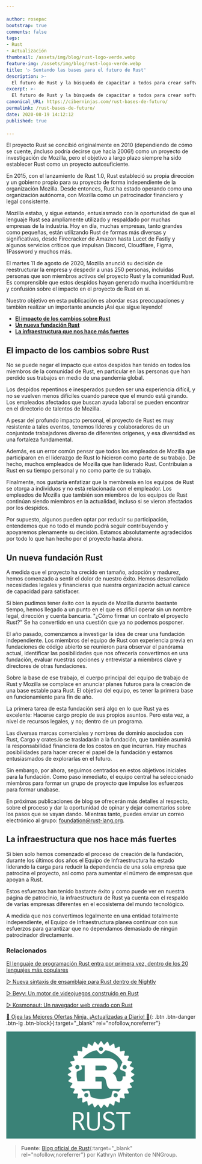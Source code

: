 ```yaml
---

author: rosepac
bootstrap: true
comments: false
tags:
- Rust
- Actualización
thumbnail: /assets/img/blog/rust-logo-verde.webp
feature-img: /assets/img/blog/rust-logo-verde.webp
title: '▷ Sentando las bases para el futuro de Rust'
description: >-
  El futuro de Rust y la búsqueda de capacitar a todos para crear software confiable y eficiente.
excerpt: >-
  El futuro de Rust y la búsqueda de capacitar a todos para crear software confiable y eficiente.
canonical_URL: https://ciberninjas.com/rust-bases-de-futuro/
permalink: /rust-bases-de-futuro/
date: 2020-08-19 14:12:12
published: true

---
```


El proyecto Rust se concibió originalmente en 2010 (dependiendo de cómo se cuente, ¡Incluso podría decirse que hacía 2006!) como un proyecto de investigación de Mozilla, pero el objetivo a largo plazo siempre ha sido establecer Rust como un proyecto autosuficiente.

En 2015, con el lanzamiento de Rust 1.0, Rust estableció su propia dirección y un gobierno propio para su proyecto de forma independiente de la organización Mozilla. Desde entonces, Rust ha estado operando como una organización autónoma, con Mozilla como un patrocinador financiero y legal consistente.

Mozilla estaba, y sigue estando, entusiasmado con la oportunidad de que el lenguaje Rust sea ampliamente utilizado y respaldado por muchas empresas de la industria. Hoy en día, muchas empresas, tanto grandes como pequeñas, están utilizando Rust de formas más diversas y significativas, desde Firecracker de Amazon hasta Lucet de Fastly y algunos servicios críticos que impulsan Discord, Cloudflare, Figma, 1Password y muchos más.

El martes 11 de agosto de 2020, Mozilla anunció su decisión de reestructurar la empresa y despedir a unas 250 personas, incluidas personas que son miembros activos del proyecto Rust y la comunidad Rust. Es comprensible que estos despidos hayan generado mucha incertidumbre y confusión sobre el impacto en el proyecto de Rust en sí.

Nuestro objetivo en esta publicación es abordar esas preocupaciones y también realizar un importante anuncio ¡Así que sigue leyendo!

- [**El impacto de los cambios sobre Rust**](#el-impacto-de-los-cambios-sobre-rust)
- [**Un nueva fundación Rust**](#un-nueva-fundación-rust)
- [**La infraestructura que nos hace más fuertes**](#la-infraestructura-que-nos-hace-más-fuertes)

## **El impacto de los cambios sobre Rust**

No se puede negar el impacto que estos despidos han tenido en todos los miembros de la comunidad de Rust, en particular en las personas que han perdido sus trabajos en medio de una pandemia global.

Los despidos repentinos e inesperados pueden ser una experiencia difícil, y no se vuelven menos difíciles cuando parece que el mundo está girando. Los empleados afectados que buscan ayuda laboral se pueden encontrar en el directorio de talentos de Mozilla.

A pesar del profundo impacto personal, el proyecto de Rust es muy resistente a tales eventos, tenemos líderes y colaboradores de un conjuntode trabajadores diverso de diferentes orígenes, y esa diversidad es una fortaleza fundamental.

Además, es un error común pensar que todos los empleados de Mozilla que participaron en el liderazgo de Rust lo hicieron como parte de su trabajo. De hecho, muchos empleados de Mozilla que han liderado Rust. Contribuían a Rust en su tiempo personal y no como parte de su trabajo.

Finalmente, nos gustaría enfatizar que la membresía en los equipos de Rust se otorga a individuos y no está relacionada con el empleador. Los empleados de Mozilla que también son miembros de los equipos de Rust continúan siendo miembros en la actualidad, incluso si se vieron afectados por los despidos.

Por supuesto, algunos pueden optar por reducir su participación, entendemos que no todo el mundo podrá seguir contribuyendo y apoyaremos plenamente su decisión. Estamos absolutamente agradecidos por todo lo que han hecho por el proyecto hasta ahora.

## **Un nueva fundación Rust**

A medida que el proyecto ha crecido en tamaño, adopción y madurez, hemos comenzado a sentir el dolor de nuestro éxito. Hemos desarrollado necesidades legales y financieras que nuestra organización actual carece de capacidad para satisfacer.

Si bien pudimos tener éxito con la ayuda de Mozilla durante bastante tiempo, hemos llegado a un punto en el que es difícil operar sin un nombre legal, dirección y cuenta bancaria. "¿Cómo firmar un contrato el proyecto Rust?" Se ha convertido en una cuestión que ya no podemos posponer.

El año pasado, comenzamos a investigar la idea de crear una fundación independiente. Los miembros del equipo de Rust con experiencia previa en fundaciones de código abierto se reunieron para observar el panórama actual, identificar las posibilidades que nos ofrecería convertirnos en una fundación, evaluar nuestras opciones y entrevistar a miembros clave y directores de otras fundaciones.

Sobre la base de ese trabajo, el cuerpo principal del equipo de trabajo de Rust y Mozilla se complace en anunciar planes futuros para la creación de una base estable para Rust. El objetivo del equipo, es tener la primera base en funcionamiento para fin de año.

La primera tarea de esta fundación será algo en lo que Rust ya es excelente: Hacerse cargo propio de sus propios asuntos. Pero esta vez, a nivel de recursos legales, y no; dentro de un programa.

Las diversas marcas comerciales y nombres de dominio asociados con Rust, Cargo y crates.io se trasladarán a la fundación, que también asumirá la responsabilidad financiera de los costos en que incurran. Hay muchas posibilidades para hacer crecer el papel de la fundación y estamos entusiasmados de explorarlas en el futuro.

Sin embargo, por ahora, seguimos centrados en estos objetivos iniciales para la fundación. Como paso inmediato, el equipo central ha seleccionado miembros para formar un grupo de proyecto que impulse los esfuerzos para formar unabase.

En próximas publicaciones de blog se ofrecerán más detalles al respecto, sobre el proceso y dar la oportunidad de opinar y dejar comentarios sobre los pasos que se vayan dando. Mientras tanto, puedes enviar un correo electrónico al grupo: foundation@rust-lang.org.

## **La infraestructura que nos hace más fuertes**

Si bien solo hemos comenzado el proceso de creación de la fundación, durante los últimos dos años el Equipo de Infraestructura ha estado liderando la carga para reducir la dependencia de una sola empresa que patrocina el proyecto, así como para aumentar el número de empresas que apoyan a Rust.

Estos esfuerzos han tenido bastante éxito y como puede ver en nuestra página de patrocinio, la infraestructura de Rust ya cuenta con el respaldo de varias empresas diferentes en el ecosistema del mundo tecnológico.

A medida que nos convertimos legalmente en una entidad totalmente independiente, el Equipo de Infraestructura planea continuar con sus esfuerzos para garantizar que no dependamos demasiado de ningún patrocinador directamente.

### **Relacionados** <!-- omit in toc -->

[El lenguaje de programación Rust entra por primera vez, dentro de los 20 lenguajes más populares](https://ciberninjas.com/lenguajes-programaci%C3%B3n-ranking-rust/)

[▷ Nueva sintaxis de ensamblaje para Rust dentro de Nightly](https://ciberninjas.com/sintaxis-rust-nightly/)

[▷ Bevy: Un motor de videojuegos construido en Rust](https://ciberninjas.com/bevy-motor-videojuegos-rust/)

[▷ Kosmonaut: Un navegador web creado con Rust](https://ciberninjas.com/kosmonaut-navegador-web-rust/)

[🎁 Ojea las Mejores Ofertas Ninja, ¡Actualizadas a Diario! 🛒](https://www.amazon.es/shop/cibercursos "Los Mejores Chollos de Amazon, Ofertas Flash, Black Monday y Amazon Prime Day"){: .btn .btn-danger .btn-lg .btn-block}{:target="_blank" rel="nofollow,noreferrer"}

![Las bases del futuro de Rust](/assets/img/blog/rust-logo-verde.webp)

> **Fuente**: [Blog oficial de Rust](https://blog.rust-lang.org/2020/08/18/laying-the-foundation-for-rusts-future.html){:target="_blank" rel="nofollow,noreferrer"} por Kathryn Whitenton de NNGroup.